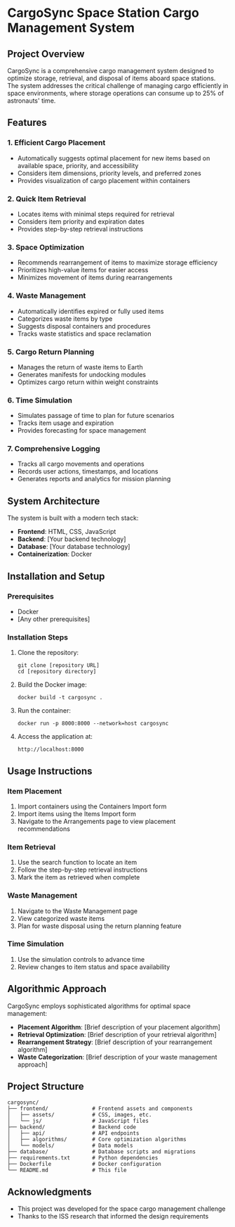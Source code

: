 # CargoSync Space Station Cargo Management System

## Project Overview
CargoSync is a comprehensive cargo management system designed to optimize storage, retrieval, and disposal of items aboard space stations. The system addresses the critical challenge of managing cargo efficiently in space environments, where storage operations can consume up to 25% of astronauts' time.

## Features

### 1. Efficient Cargo Placement
- Automatically suggests optimal placement for new items based on available space, priority, and accessibility
- Considers item dimensions, priority levels, and preferred zones
- Provides visualization of cargo placement within containers

### 2. Quick Item Retrieval
- Locates items with minimal steps required for retrieval
- Considers item priority and expiration dates
- Provides step-by-step retrieval instructions

### 3. Space Optimization
- Recommends rearrangement of items to maximize storage efficiency
- Prioritizes high-value items for easier access
- Minimizes movement of items during rearrangements

### 4. Waste Management
- Automatically identifies expired or fully used items
- Categorizes waste items by type
- Suggests disposal containers and procedures
- Tracks waste statistics and space reclamation

### 5. Cargo Return Planning
- Manages the return of waste items to Earth
- Generates manifests for undocking modules
- Optimizes cargo return within weight constraints

### 6. Time Simulation
- Simulates passage of time to plan for future scenarios
- Tracks item usage and expiration
- Provides forecasting for space management

### 7. Comprehensive Logging
- Tracks all cargo movements and operations
- Records user actions, timestamps, and locations
- Generates reports and analytics for mission planning

## System Architecture

The system is built with a modern tech stack:

- **Frontend**: HTML, CSS, JavaScript
- **Backend**: [Your backend technology]
- **Database**: [Your database technology]
- **Containerization**: Docker

## Installation and Setup

### Prerequisites
- Docker
- [Any other prerequisites]

### Installation Steps

1. Clone the repository:
   ```
   git clone [repository URL]
   cd [repository directory]
   ```

2. Build the Docker image:
   ```
   docker build -t cargosync .
   ```

3. Run the container:
   ```
   docker run -p 8000:8000 --network=host cargosync
   ```

4. Access the application at:
   ```
   http://localhost:8000
   ```
## Usage Instructions

### Item Placement
1. Import containers using the Containers Import form
2. Import items using the Items Import form
3. Navigate to the Arrangements page to view placement recommendations

### Item Retrieval
1. Use the search function to locate an item
2. Follow the step-by-step retrieval instructions
3. Mark the item as retrieved when complete

### Waste Management
1. Navigate to the Waste Management page
2. View categorized waste items
3. Plan for waste disposal using the return planning feature

### Time Simulation
1. Use the simulation controls to advance time
2. Review changes to item status and space availability

## Algorithmic Approach

CargoSync employs sophisticated algorithms for optimal space management:

- **Placement Algorithm**: [Brief description of your placement algorithm]
- **Retrieval Optimization**: [Brief description of your retrieval algorithm]
- **Rearrangement Strategy**: [Brief description of your rearrangement algorithm]
- **Waste Categorization**: [Brief description of your waste management approach]

## Project Structure

```
cargosync/
├── frontend/              # Frontend assets and components
│   ├── assets/            # CSS, images, etc.
│   └── js/                # JavaScript files
├── backend/               # Backend code
│   ├── api/               # API endpoints
│   ├── algorithms/        # Core optimization algorithms
│   └── models/            # Data models
├── database/              # Database scripts and migrations
├── requirements.txt       # Python dependencies
├── Dockerfile             # Docker configuration
└── README.md              # This file
```

## Acknowledgments

- This project was developed for the space cargo management challenge
- Thanks to the ISS research that informed the design requirements